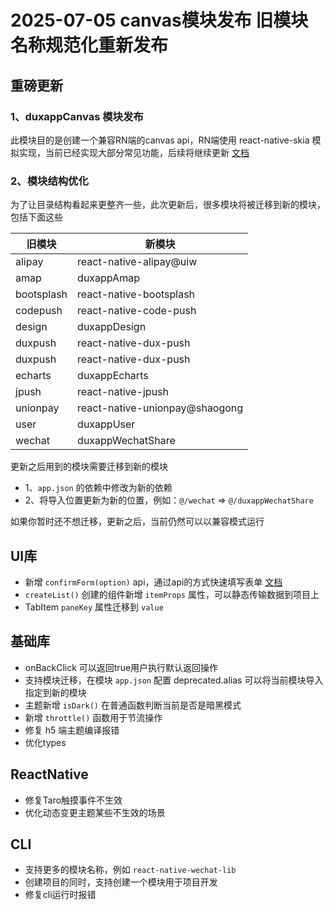 # 2025-07-05 canvas模块发布 旧模块名称规范化重新发布

## 重磅更新

### 1、duxappCanvas 模块发布

此模块目的是创建一个兼容RN端的canvas api，RN端使用 react-native-skia 模拟实现，当前已经实现大部分常见功能，后续将继续更新 [文档](/docs/app/canvas/start)

### 2、模块结构优化

为了让目录结构看起来更整齐一些，此次更新后，很多模块将被迁移到新的模块，包括下面这些

| 旧模块 | 新模块 |
| ---- | -------- |
| alipay | react-native-alipay@uiw |
| amap | duxappAmap |
| bootsplash | react-native-bootsplash |
| codepush | react-native-code-push |
| design | duxappDesign |
| duxpush | react-native-dux-push |
| duxpush | react-native-dux-push |
| echarts | duxappEcharts |
| jpush | react-native-jpush |
| unionpay | react-native-unionpay@shaogong |
| user | duxappUser |
| wechat | duxappWechatShare |

更新之后用到的模块需要迁移到新的模块

- 1、`app.json` 的依赖中修改为新的依赖
- 2、将导入位置更新为新的位置，例如：`@/wechat` => `@/duxappWechatShare`

如果你暂时还不想迁移，更新之后，当前仍然可以以兼容模式运行

## UI库

- 新增 `confirmForm(option)` api，通过api的方式快速填写表单 [文档](/docs/duxui/form/ConfirmForm)
- `createList()` 创建的组件新增 `itemProps` 属性，可以静态传输数据到项目上
- TabItem `paneKey` 属性迁移到 `value`

## 基础库

- onBackClick 可以返回true用户执行默认返回操作
- 支持模块迁移，在模块 `app.json` 配置 deprecated.alias 可以将当前模块导入指定到新的模块
- 主题新增 `isDark()` 在普通函数判断当前是否是暗黑模式
- 新增 `throttle()` 函数用于节流操作
- 修复 h5 端主题编译报错
- 优化types

## ReactNative

- 修复Taro触摸事件不生效
- 优化动态变更主题某些不生效的场景

## CLI

- 支持更多的模块名称，例如 `react-native-wechat-lib`
- 创建项目的同时，支持创建一个模块用于项目开发
- 修复cli运行时报错